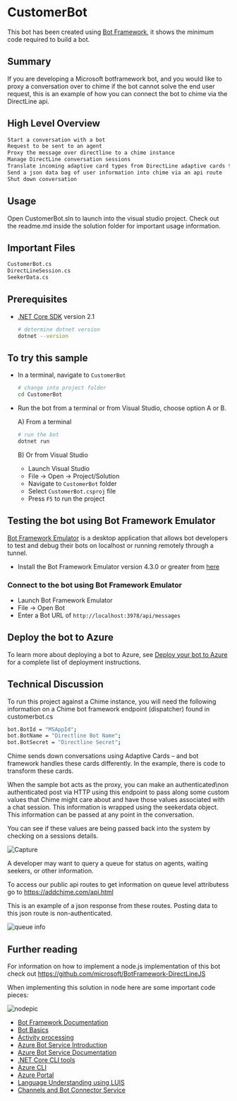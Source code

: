 # CustomerBot

This bot has been created using [Bot Framework](https://dev.botframework.com), it shows the minimum code required to build a bot.

## Summary

If you are developing a Microsoft botframework bot, and you would like to proxy a conversation over to chime if the bot cannot solve the end user request, this is an example of how you can connect the bot to chime via the DirectLine api.

## High Level Overview
```bash
Start a conversation with a bot
Request to be sent to an agent
Proxy the message over directline to a chime instance
Manage DirectLine conversation sessions
Translate incoming adaptive card types from DirectLine adaptive cards to BotFramework adaptive cards
Send a json data bag of user information into chime via an api route
Shut down conversation
```
## Usage
Open CustomerBot.sln to launch into the visual studio project. Check out the readme.md inside the solution folder for important usage information. 
## Important Files

```bash
CustomerBot.cs
DirectLineSession.cs
SeekerData.cs
```

## Prerequisites

- [.NET Core SDK](https://dotnet.microsoft.com/download) version 2.1

  ```bash
  # determine dotnet version
  dotnet --version
  ```

## To try this sample

- In a terminal, navigate to `CustomerBot`

    ```bash
    # change into project folder
    cd CustomerBot
    ```

- Run the bot from a terminal or from Visual Studio, choose option A or B.

  A) From a terminal

  ```bash
  # run the bot
  dotnet run
  ```

  B) Or from Visual Studio

  - Launch Visual Studio
  - File -> Open -> Project/Solution
  - Navigate to `CustomerBot` folder
  - Select `CustomerBot.csproj` file
  - Press `F5` to run the project

## Testing the bot using Bot Framework Emulator

[Bot Framework Emulator](https://github.com/microsoft/botframework-emulator) is a desktop application that allows bot developers to test and debug their bots on localhost or running remotely through a tunnel.

- Install the Bot Framework Emulator version 4.3.0 or greater from [here](https://github.com/Microsoft/BotFramework-Emulator/releases)

### Connect to the bot using Bot Framework Emulator

- Launch Bot Framework Emulator
- File -> Open Bot
- Enter a Bot URL of `http://localhost:3978/api/messages`

## Deploy the bot to Azure

To learn more about deploying a bot to Azure, see [Deploy your bot to Azure](https://aka.ms/azuredeployment) for a complete list of deployment instructions.

## Technical Discussion

To run this project against a Chime instance, you will need the following information on a Chime bot framework endpoint (dispatcher) found in customerbot.cs
```bash
bot.BotId = "MSAppId";
bot.BotName = "Directline Bot Name";
bot.BotSecret = "Directline Secret";
```

Chime sends down conversations using Adaptive Cards – and bot framework handles these cards differently.  In the example, there is code to transform these cards.

When the sample bot acts as the proxy, you can make an authenticated\non authenticated post via HTTP using this endpoint to pass along some custom values that Chime might care about and have those values associated with a chat session.  This information is wrapped using the seekerdata object.  This information can be passed at any point in the conversation. 

You can see if these values are being passed back into the system by checking on a sessions details. 

![Capture](https://user-images.githubusercontent.com/60370937/73483658-ce4efa00-436d-11ea-9213-ff7c7ba858ce.PNG)

A developer may want to query a queue for status on agents, waiting seekers, or other information.  

To access our public api routes to get information on queue level attributess go to https://addchime.com/api.html

This is an example of a json response from these routes. Posting data to this json route is non-authenticated. 

![queue info](https://user-images.githubusercontent.com/60370937/73482866-811e5880-436c-11ea-8cc6-66462ee4b02a.png)

## Further reading

For information on how to implement a node.js implementation of this bot check out https://github.com/microsoft/BotFramework-DirectLineJS

When implementing this solution in node here are some important code pieces:

![nodepic](https://user-images.githubusercontent.com/60370937/74465809-125cf700-4e64-11ea-8702-84a5aa54561b.jpg)


- [Bot Framework Documentation](https://docs.botframework.com)
- [Bot Basics](https://docs.microsoft.com/azure/bot-service/bot-builder-basics?view=azure-bot-service-4.0)
- [Activity processing](https://docs.microsoft.com/en-us/azure/bot-service/bot-builder-concept-activity-processing?view=azure-bot-service-4.0)
- [Azure Bot Service Introduction](https://docs.microsoft.com/azure/bot-service/bot-service-overview-introduction?view=azure-bot-service-4.0)
- [Azure Bot Service Documentation](https://docs.microsoft.com/azure/bot-service/?view=azure-bot-service-4.0)
- [.NET Core CLI tools](https://docs.microsoft.com/en-us/dotnet/core/tools/?tabs=netcore2x)
- [Azure CLI](https://docs.microsoft.com/cli/azure/?view=azure-cli-latest)
- [Azure Portal](https://portal.azure.com)
- [Language Understanding using LUIS](https://docs.microsoft.com/en-us/azure/cognitive-services/luis/)
- [Channels and Bot Connector Service](https://docs.microsoft.com/en-us/azure/bot-service/bot-concepts?view=azure-bot-service-4.0)
